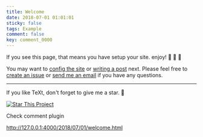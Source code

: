 ```yaml
---
title: Welcome
date: 2018-07-01 01:01:01
sticky: false
tags: Example
comment: false
key: comment_0000
---
```


If you see this page, that means you have setup your site. enjoy! :ghost: :ghost: :ghost:

You may want to [config the site](https://tianqi.name/jekyll-TeXt-theme/docs/en/configuration) or [writing a post](https://tianqi.name/jekyll-TeXt-theme/docs/en/writing-posts) next. Please feel free to [create an issue](https://github.com/kitian616/jekyll-TeXt-theme/issues) or [send me an email](mailto:kitian616@outlook.com) if you have any questions.

<!--more-->

---

If you like TeXt, don't forget to give me a star. :star2:

[![Star This Project](https://img.shields.io/github/stars/kitian616/jekyll-TeXt-theme.svg?label=Stars&style=social)](https://github.com/kitian616/jekyll-TeXt-theme/)


Check comment plugin 

http://127.0.0.1:4000/2018/07/01/welcome.html


<!-- Gitalk start -->
<div id="gitalk-container"></div> <link rel="stylesheet" href="https://cdn.jsdelivr.net/npm/gitalk@1/dist/gitalk.css">
<script src="https://cdn.jsdelivr.net/npm/gitalk@1/dist/gitalk.min.js"></script> 
<script>
    var gitalk  = new Gitalk ({
        id: 'text_00000',   // Ensure uniqueness and length less than 50
        clientID: '2aba8542f4352265a005',
        clientSecret: '26ad0b6d8d5387c8159e76fa6feebce063cd2d86',
        repo: 'gitalk-demo',
        owner: 'im-Kitsch',
        admin: ['im-Kitsch'],
        distractionFreeMode: false  // Facebook-like distraction free mode
    })
    gitalk.render('gitalk-container')
</script> 
<!-- Gitalk end -->